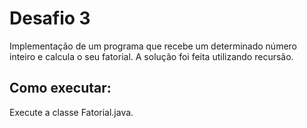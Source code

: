 # Desafio 3

Implementação de um programa que recebe um determinado número inteiro e calcula o seu fatorial. A solução foi feita utilizando recursão.

## Como executar:

Execute a classe Fatorial.java.

